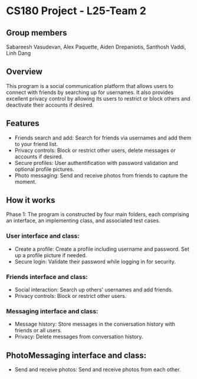 # CS180 Project - L25-Team 2
## Group members
Sabareesh Vasudevan, Alex Paquette, Aiden Drepaniotis, Santhosh Vaddi, Linh Dang
## Overview
This program is a social communication platform that allows users to connect with friends by searching up for usernames. It also provides excellent privacy control by allowing its users to restrict or block others and deactivate their accounts if desired.
## Features
- Friends search and add: Search for friends via usernames and add them to your friend list.
- Privacy controls: Block or restrict other users, delete messages or accounts if desired.
- Secure profiles: User authentification with password validation and optional profile pictures.
- Photo messaging: Send and receive photos from friends to capture the moment.
## How it works

Phase 1: The program is constructed by four main folders, each comprising an interface, an implementing class, and associated test cases.

### User interface and class: 
- Create a profile: Create a profile including username and password. Set up a profile picture if needed.
- Secure login: Validate their password while logging in for security.
### Friends interface and class: 
- Social interaction: Search up others' usernames and add friends.
- Privacy controls: Block or restrict other users.
### Messaging interface and class: 
- Message history: Store messages in the conversation history with friends or all users.
- Privacy: Delete messages from conversation history.
## PhotoMessaging interface and class:
- Send and receive photos: Send and receive photos from each other.
